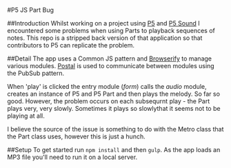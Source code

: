 #P5 JS Part Bug

##Introduction 
Whilst working on a project using [P5](https://p5js.org/) and [P5 Sound](https://p5js.org/reference/#/libraries/p5.sound) I encountered some problems when using Parts to playback sequences of notes. This repo is a stripped back version of that application so that contributors to P5 can replicate the problem. 

##Detail
The app uses a Common JS pattern and [Browserify](http://browserify.org/) to manage various modules. [Postal](https://github.com/postaljs) is used to communicate between modules using the PubSub pattern. 

When 'play' is clicked the entry module (_form_) calls the _audio_ module, creates an instance of P5 and P5 Part and then plays the melody. So far so good. However, the problem occurs on each subsequrnt play - the Part plays very, very slowly. Sometimes it plays so slowlythat it seems not to be playing at all.

I believe the source of the issue is something to do with the Metro class that the Part class uses, however this is just a hunch. 

##Setup
To get started run `npm install` and then `gulp`.
As the app loads an MP3 file you'll need to run it on a local server.
